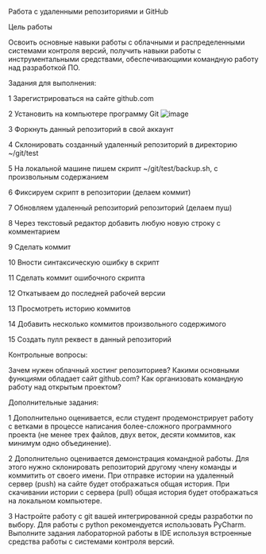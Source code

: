 Работа с удаленными репозиториями и GitHub


Цель работы

Освоить основные навыки работы с облачными и распределенными системами контроля версий, получить навыки работы с инструментальными средствами, обеспечивающими командную работу над разработкой ПО.


Задания для выполнения:


1 Зарегистрироваться на сайте github.com

2 Установить на компьютере программу Git
![image](https://user-images.githubusercontent.com/70951761/133110753-7f7721b4-dd3d-45da-9559-ef8ddadcd580.png)

3 Форкнуть данный репозиторий в свой аккаунт

4 Склонировать созданный удаленный репозиторий в директорию ~/git/test

5 На локальной машине пишем скрипт ~/git/test/backup.sh, с произвольным содержанием

6 Фиксируем скрипт в репозитории (делаем коммит)

7 Обновляем удаленный репозиторий репозиторий (делаем пуш)

8 Через текстовый редактор добавить любую новую строку с комментарием

9 Сделать коммит

10 Вности синтаксическую ошибку в скрипт

11 Сделать коммит ошибочного скрипта

12 Откатываем до последней рабочей версии

13 Просмотреть историю коммитов

14 Добавить несколько коммитов произвольного содержимого

15 Создать пулл реквест в данный репозиторий


Контрольные вопросы:


Зачем нужен облачный хостинг репозиториев?
Какими основными функциями обладает сайт github.com?
Как организовать командную работу над открытым проектом?


Дополнительные задания:


1 Дополнительно оценивается, если студент продемонстрирует работу с ветками в процессе написания более-сложного программного проекта (не менее трех файлов, двух веток, десяти коммитов, как минимум одно объединение).

2 Дополнительно оценивается демонстрация командной работы. Для этого нужно склонировать репозиторий другому члену команды и коммитить от своего имени. При отправке истории на удаленный сервер (push) на сайте будет отображаться общая история. При скачивании истории с сервера (pull) общая история будет отображаться на локальном компьютере.

3 Настройте работу с git вашей интегрированной среды разработки по выбору. Для работы с python рекомендуется использовать PyCharm. Выполните задания лабораторной работы в IDE используя встроенные средства работы с системами контроля версий.
